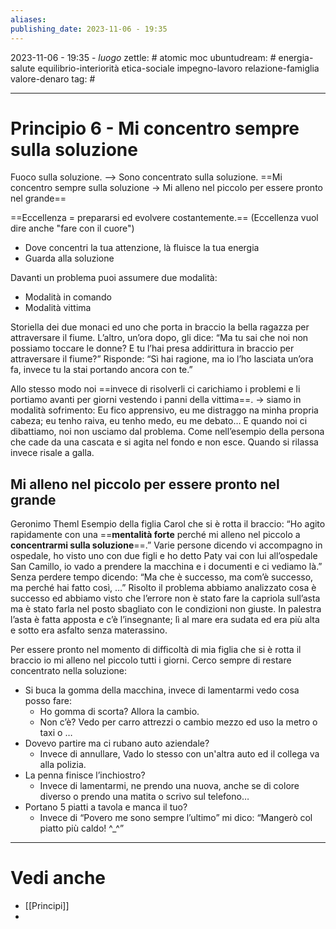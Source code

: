 ```yaml
---
aliases: 
publishing_date: 2023-11-06 - 19:35
---
```

2023-11-06 - 19:35 - *luogo*
zettle: # atomic moc
ubuntudream: # energia-salute equilibrio-interiorità etica-sociale impegno-lavoro relazione-famiglia valore-denaro 
tag: #

---
# Principio 6 - Mi concentro sempre sulla soluzione

Fuoco sulla soluzione. --> Sono concentrato sulla soluzione.
==Mi concentro sempre sulla soluzione → Mi alleno nel piccolo per essere pronto nel grande==

==Eccellenza = prepararsi ed evolvere costantemente.==
(Eccellenza vuol dire anche "fare con il cuore")

- Dove concentri la tua attenzione, là fluisce la tua energia
- Guarda alla soluzione

Davanti un problema puoi assumere due modalità:
- Modalità in comando
- Modalità vittima

Storiella dei due monaci ed uno che porta in braccio la bella ragazza per attraversare il fiume. L’altro, un’ora dopo, gli dice: “Ma tu sai che noi non possiamo toccare le donne? E tu l’hai presa addirittura in braccio per attraversare il fiume?”
Risponde: “Sì hai ragione, ma io l’ho lasciata un’ora fa, invece tu la stai portando ancora con te.”

Allo stesso modo noi ==invece di risolverli ci carichiamo i problemi e li portiamo avanti per giorni vestendo i panni della vittima==.
→ siamo in modalità sofrimento: Eu fico apprensivo, eu me distraggo na minha propria cabeza; eu tenho raiva, eu tenho medo, eu me debato…
E quando noi ci dibattiamo, noi non usciamo dal problema.
Come nell’esempio della persona che cade da una cascata e si agita nel fondo e non esce. Quando si rilassa invece risale a galla.

## Mi alleno nel piccolo per essere pronto nel grande
Geronimo Theml
Esempio della figlia Carol che si è rotta il braccio: “Ho agito rapidamente con una ==**mentalità forte** perché mi alleno nel piccolo a **concentrarmi sulla soluzione**==.”
Varie persone dicendo vi accompagno in ospedale, ho visto uno con due figli e ho detto Paty vai con lui all’ospedale San Camillo, io vado a prendere la macchina e i documenti e ci vediamo là.”
Senza perdere tempo dicendo: “Ma che è successo, ma com’è successo, ma perché hai fatto così, …”
Risolto il problema abbiamo analizzato cosa è successo ed abbiamo visto che l’errore non è stato fare la capriola sull’asta ma è stato farla nel posto sbagliato con le condizioni non giuste. In palestra l’asta è fatta apposta e c’è l’insegnante; lì al mare era sudata ed era più alta e sotto era asfalto senza materassino.


Per essere pronto nel momento di difficoltà di mia figlia che si è rotta il braccio io mi alleno nel piccolo tutti i giorni. Cerco sempre di restare concentrato nella soluzione:
- Si buca la gomma della macchina, invece di lamentarmi vedo cosa posso fare: 
	- Ho gomma di scorta? Allora la cambio.
	- Non c’è? Vedo per carro attrezzi o cambio mezzo ed uso la metro o taxi o …
- Dovevo partire ma ci rubano auto aziendale?
	- Invece di annullare, Vado lo stesso con un'altra auto ed il collega va alla polizia.
- La penna finisce l’inchiostro?
	- Invece di lamentarmi, ne prendo una nuova, anche se di colore diverso o prendo una matita o scrivo sul telefono…
- Portano 5 piatti a tavola e manca il tuo?
	- Invece di “Povero me sono sempre l’ultimo” mi dico: “Mangerò col piatto più caldo! ^_^”



---
# Vedi anche
- [[Principi]]
- 